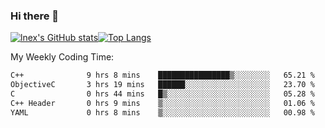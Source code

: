 ### Hi there 👋
[![lnex's GitHub stats](https://github-readme-stats.vercel.app/api?username=lnexenl&count_private=true&show_icons=true)](https://github.com/anuraghazra/github-readme-stats)[![Top Langs](https://github-readme-stats.vercel.app/api/top-langs/?username=lnexenl&layout=compact&langs_count=8&exclude_repo=32-bit-MIPS-CPU)](https://github.com/anuraghazra/github-readme-stats)

My Weekly Coding Time:
<!--START_SECTION:waka-->

```txt
C++              9 hrs 8 mins    ████████████████▒░░░░░░░░   65.21 %
ObjectiveC       3 hrs 19 mins   ██████░░░░░░░░░░░░░░░░░░░   23.70 %
C                0 hrs 44 mins   █▒░░░░░░░░░░░░░░░░░░░░░░░   05.28 %
C++ Header       0 hrs 9 mins    ▒░░░░░░░░░░░░░░░░░░░░░░░░   01.06 %
YAML             0 hrs 8 mins    ▒░░░░░░░░░░░░░░░░░░░░░░░░   00.98 %
```

<!--END_SECTION:waka-->
